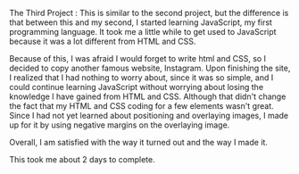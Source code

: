 The Third Project : This is similar to the second project, but the difference is that between this and my second, I started learning JavaScript, my first programming language. It took me a little while to get used to JavaScript because it was a lot different from HTML and CSS.

Because of this, I was afraid I would forget to write html and CSS, so I decided to copy another famous website, Instagram. Upon finishing the site, I realized that I had nothing to worry about, since it was so simple, and I could continue learning JavaScript without worrying about losing the knowledge I have gained from HTML and CSS. Although that didn't change the fact that my HTML and CSS coding for a few elements wasn't great. Since I had not yet learned about positioning and overlaying images, I made up for it by using negative margins on the overlaying image.

Overall, I am satisfied with the way it turned out and the way I made it.

This took me about 2 days to complete.
